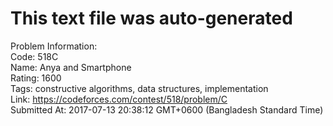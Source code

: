 # This text file was auto-generated  
  
Problem Information:  
Code: 518C  
Name: Anya and Smartphone  
Rating: 1600  
Tags: constructive algorithms, data structures, implementation  
Link: https://codeforces.com/contest/518/problem/C  
Submitted At: 2017-07-13 20:38:12 GMT+0600 (Bangladesh Standard Time)  
